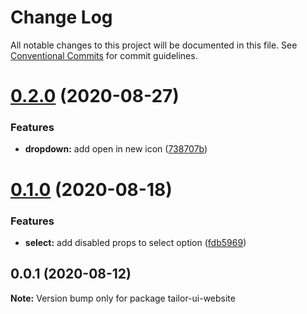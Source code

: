 # Change Log

All notable changes to this project will be documented in this file.
See [Conventional Commits](https://conventionalcommits.org) for commit guidelines.

# [0.2.0](https://github.com/Yoctol/tailor-ui/compare/tailor-ui-website@0.1.0...tailor-ui-website@0.2.0) (2020-08-27)


### Features

* **dropdown:** add open in new icon ([738707b](https://github.com/Yoctol/tailor-ui/commit/738707b82866f3cc3e16b2bc5d456ada15619a7e))





# [0.1.0](https://github.com/Yoctol/tailor-ui/compare/tailor-ui-website@0.0.1...tailor-ui-website@0.1.0) (2020-08-18)


### Features

* **select:** add disabled props to select option ([fdb5969](https://github.com/Yoctol/tailor-ui/commit/fdb5969969d89eae0b59b6a5805d9f1c52098167))





## 0.0.1 (2020-08-12)

**Note:** Version bump only for package tailor-ui-website
